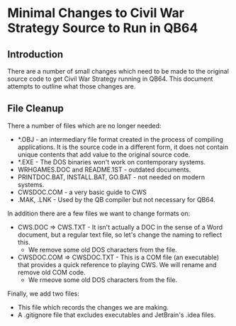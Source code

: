 # Minimal Changes to Civil War Strategy Source to Run in QB64

## Introduction

There are a number of small changes which need to be made to the original source code to get Civil War Strategy running in QB64. This document attempts to outline what those changes are.

## File Cleanup

There a number of files which are no longer needed:

- *.OBJ - an intermediary file format created in the process of compiling applications. It is the source code in a different form, it does not contain unique contents that add value to the original source code.
- *.EXE - The DOS binaries won't work on contemporary systems.
- WRHGAMES.DOC and README.1ST - outdated documents.
- PRINTDOC.BAT, INSTALL.BAT, GO.BAT - not needed on modern systems.
- CWSDOC.COM - a very basic guide to CWS
- .MAK, .LNK - Used by the QB compiler but not necessary for QB64.

In addition there are a few files we want to change formats on:

- CWS.DOC => CWS.TXT - It isn't actually a DOC in the sense of a Word document, but a regular text file, so let's change the naming to reflect this.
    - We remove some old DOS characters from the file.
- CWSDOC.COM => CWSDOC.TXT - This is a COM file (an executable) that provides a quick reference to playing CWS. We will rename and remove old COM code.
    - We rmeove some old DOS characters from the file.

Finally, we add two files:

- This file which records the changes we are making.
- A .gitignore file that excludes executables and JetBrain's .idea files.